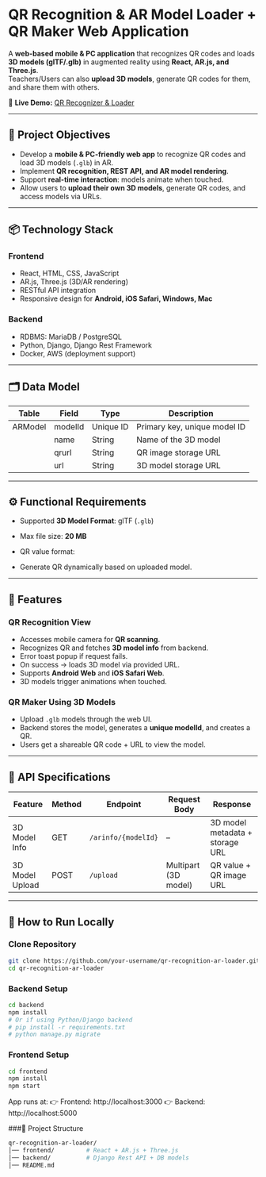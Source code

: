 # QR Recognition & AR Model Loader + QR Maker Web Application

A **web-based mobile & PC application** that recognizes QR codes and loads **3D models (glTF/.glb)** in augmented reality using **React, AR.js, and Three.js**.  
Teachers/Users can also **upload 3D models**, generate QR codes for them, and share them with others.  

🔗 **Live Demo:** [QR Recognizer & Loader](https://qr-recognizer-loader.vercel.app/) 

---

## 🎯 Project Objectives
- Develop a **mobile & PC-friendly web app** to recognize QR codes and load 3D models (`.glb`) in AR.  
- Implement **QR recognition, REST API, and AR model rendering**.  
- Support **real-time interaction**: models animate when touched.  
- Allow users to **upload their own 3D models**, generate QR codes, and access models via URLs.  

---

## 📦 Technology Stack

### Frontend
- React, HTML, CSS, JavaScript  
- AR.js, Three.js (3D/AR rendering)  
- RESTful API integration  
- Responsive design for **Android, iOS Safari, Windows, Mac**  

### Backend
- RDBMS: MariaDB / PostgreSQL  
- Python, Django, Django Rest Framework  
- Docker, AWS (deployment support)  

---

## 🗂️ Data Model

| Table   | Field    | Type      | Description                       |
|---------|----------|----------|------------------------------------|
| ARModel | modelId  | Unique ID | Primary key, unique model ID      |
|         | name     | String    | Name of the 3D model              |
|         | qrurl    | String    | QR image storage URL              |
|         | url      | String    | 3D model storage URL              |

---

## ⚙️ Functional Requirements
- Supported **3D Model Format**: glTF (`.glb`)  
- Max file size: **20 MB**  
- QR value format:  


- Generate QR dynamically based on uploaded model.  

---

## 🔑 Features

### QR Recognition View
- Accesses mobile camera for **QR scanning**.  
- Recognizes QR and fetches **3D model info** from backend.  
- Error toast popup if request fails.  
- On success → loads 3D model via provided URL.  
- Supports **Android Web** and **iOS Safari Web**.  
- 3D models trigger animations when touched.  

### QR Maker Using 3D Models
- Upload `.glb` models through the web UI.  
- Backend stores the model, generates a **unique modelId**, and creates a QR.  
- Users get a shareable QR code + URL to view the model.  

---

## 📡 API Specifications

| Feature          | Method | Endpoint            | Request Body          | Response                           |
|------------------|--------|---------------------|----------------------|------------------------------------|
| 3D Model Info    | GET    | `/arinfo/{modelId}` | –                    | 3D model metadata + storage URL    |
| 3D Model Upload  | POST   | `/upload`           | Multipart (3D model) | QR value + QR image URL            |

---

## 🚀 How to Run Locally

### Clone Repository
```bash
git clone https://github.com/your-username/qr-recognition-ar-loader.git
cd qr-recognition-ar-loader
```

### Backend Setup
```bash
cd backend
npm install
# Or if using Python/Django backend
# pip install -r requirements.txt
# python manage.py migrate
```

### Frontend Setup
```bash
cd frontend
npm install
npm start
```
App runs at:
👉 Frontend: http://localhost:3000
👉 Backend: http://localhost:5000


###📂 Project Structure
```bash
qr-recognition-ar-loader/
│── frontend/         # React + AR.js + Three.js
│── backend/          # Django Rest API + DB models
│── README.md
```
